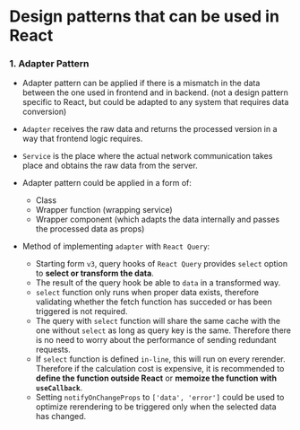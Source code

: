 # Design patterns that can be used in React

### 1. Adapter Pattern
- Adapter pattern can be applied if there is a mismatch in the data between the one used in frontend and in backend. (not a design pattern specific to React, but could be adapted to any system that requires data conversion)
- `Adapter` receives the raw data and returns the processed version in a way that frontend logic requires.
- `Service` is the place where the actual network communication takes place and obtains the raw data from the server.
- Adapter pattern could be applied in a form of:
    - Class
    - Wrapper function (wrapping service)
    - Wrapper component (which adapts the data internally and passes the processed data as props)

- Method of implementing `adapter` with `React Query`:
    - Starting form `v3`, query hooks of `React Query` provides `select` option to **select or transform the data**.
    - The result of the query hook be able to `data` in a transformed way.
    - `select` function only runs when proper data exists, therefore validating whether the fetch function has succeded or has been triggered is not required.
    - The query with `select` function will share the same cache with the one without `select` as long as query key is the same. Therefore there is no need to worry about the performance of sending redundant requests.
    - If `select` function is defined `in-line`, this will run on every rerender. Therefore if the calculation cost is expensive, it is recommended to **define the function outside React** or **memoize the function with `useCallback`**.
    - Setting `notifyOnChangeProps` to `['data', 'error']` could be used to optimize rerendering to be triggered only when the selected data has changed.